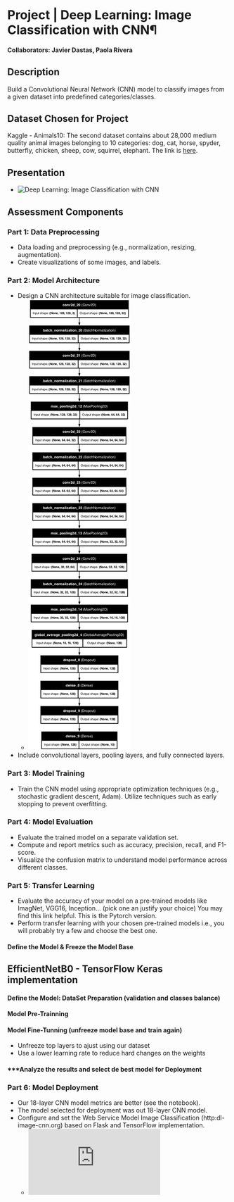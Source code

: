 # Project | Deep Learning: Image Classification with CNN¶
#### Collaborators: Javier Dastas, Paola Rivera

## Description
Build a Convolutional Neural Network (CNN) model to classify images from a given dataset into predefined categories/classes.

## Dataset Chosen for Project
Kaggle - Animals10: The second dataset contains about 28,000 medium quality animal images belonging to 10 categories: dog, cat, horse, spyder, butterfly, chicken, sheep, cow, squirrel, elephant. The link is [here](https://www.kaggle.com/datasets/alessiocorrado99/animals10/data).

## Presentation
- ![Deep Learning: Image Classification with CNN](https://www.kaggle.com/datasets/alessiocorrado99/animals10/data)

## Assessment Components

### **Part 1: Data Preprocessing**
   - Data loading and preprocessing (e.g., normalization, resizing, augmentation).
   - Create visualizations of some images, and labels.

### **Part 2: Model Architecture**
   - Design a CNN architecture suitable for image classification.
       - ![18-layer CNN Model Architecture](my-cnn-model.png)
   - Include convolutional layers, pooling layers, and fully connected layers.

### **Part 3: Model Training**

- Train the CNN model using appropriate optimization techniques (e.g., stochastic gradient descent, Adam). Utilize techniques such as early stopping to prevent overfitting.

### **Part 4: Model Evaluation**
- Evaluate the trained model on a separate validation set.
- Compute and report metrics such as accuracy, precision, recall, and F1-score.
- Visualize the confusion matrix to understand model performance across different classes.

### **Part 5: Transfer Learning**
- Evaluate the accuracy of your model on a pre-trained models like ImagNet, VGG16, Inception... (pick one an justify your choice)
You may find this link helpful.
This is the Pytorch version.
- Perform transfer learning with your chosen pre-trained models i.e., you will probably try a few and choose the best one.

#### **Define the Model & Freeze the Model Base**

## EfficientNetB0 - TensorFlow Keras implementation

#### **Define the Model: DataSet Preparation (validation and classes balance)**

#### **Model Pre-Trainning**

#### **Model Fine-Tunning (unfreeze model base and train again)**
- Unfreeze top layers to ajust using our dataset
- Use a lower learning rate to reduce hard changes on the weights

#### ***Analyze the results and select de best model for Deployment

### **Part 6: Model Deployment**
- Our 18-layer CNN model metrics are better (see the notebook).
- The model selected for deployment was out 18-layer CNN model.
- Configure and set the Web Service Model Image Classification (http:dl-image-cnn.org) based on Flask and TensorFlow implementation.
    - ![mage Classification Using 18-layer Convolutional Neural Networks](http:dl-image-cnn.org)
